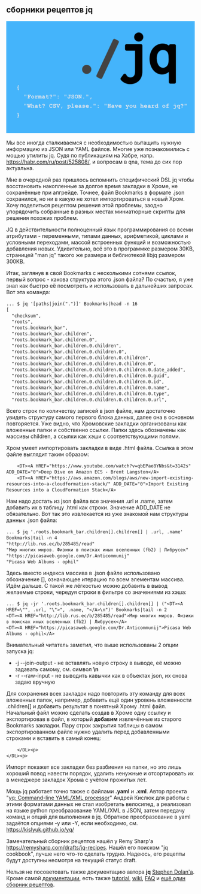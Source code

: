 ## сборники рецептов jq ##
![jq_featureimage](img/jq_featureimage.png)

Мы все иногда сталкиваемся с необходимостью вытащить нужную
информацию из JSON или YAML файлов. Многие уже познакомились с мощью
утилиты jq. Судя по публикациям на Хабре, напр. <https://habr.com/ru/post/525808/>, и вопросам в qna, тема до сих пор актуальна.

Мне в очередной раз пришлось вспомнить специфический DSL jq чтобы
восстановить накопленные за долгое время закладки в Хроме, не
сохранённые при апгрейде. Точнее, файл Bookmarks в формате .json сохранился,
но ни в какую не хотел импортироваться в новый Хром. Хочу поделиться
рецептом решения этой проблемы, заодно упорядочить собранные в
разных местах миниатюрные скрипты для решения похожих проблем.

JQ в действительности полноценный язык программирования со всеми
атрибутами - переменными, типами данных, арифметикой, циклами и
условными переходами, массой встроенных функций и возможностью
добавления новых. Удивительно, всё это в программке размером 30KB,
страницей "man jq" такого же размера и библиотекой libjq размером 300KB.

Итак, заглянув в свой Bookmarks с несколькими сотнями ссылок, первый
вопрос - какова структура этого .json файла? По счастью, я уже знал
как быстро её посмотреть и использовать в дальнейших запросах. Вот
эта команда:

    ... $ jq '[paths|join(".")]' Bookmarks|head -n 16
    [
      "checksum",
      "roots",
      "roots.bookmark_bar",
      "roots.bookmark_bar.children",
      "roots.bookmark_bar.children.0",
      "roots.bookmark_bar.children.0.children",
      "roots.bookmark_bar.children.0.children.0",
      "roots.bookmark_bar.children.0.children.0.children",
      "roots.bookmark_bar.children.0.children.0.children.0",
      "roots.bookmark_bar.children.0.children.0.children.0.date_added",
      "roots.bookmark_bar.children.0.children.0.children.0.guid",
      "roots.bookmark_bar.children.0.children.0.children.0.id",
      "roots.bookmark_bar.children.0.children.0.children.0.name",
      "roots.bookmark_bar.children.0.children.0.children.0.type",
      "roots.bookmark_bar.children.0.children.0.children.0.url",

Всего строк по количеству записей в json файле, нам достаточно
увидеть структуру самого первого блока данных, далее она в основном
повторяется. Уже видно, что Хромовские закладки организованы как
вложенные папки и собственно ссылки.  Папки здесь обозначены как
массивы children, а ссылки как хэши с соответствующими полями.

Хром умеет импортировать закладки в виде .html файла. Ссылка в этом файле
выглядит таким образом:

        <DT><A HREF="https://www.youtube.com/watch?v=qbEPae8YNbs&t=3142s" ADD_DATE="0">Deep Dive on Amazon ECS - Brent Langston</A>
        <DT><A HREF="https://aws.amazon.com/blogs/aws/new-import-existing-resources-into-a-cloudformation-stack/" ADD_DATE="0">Import Existing Resources into a CloudFormation Stack</A>

Нам надо достать из json файла все значения .url и .name,
затем добавить их в таблицу .html как строки. Значение ADD_DATE не
обязательно.  Вот так это извлекается из уже знакомой нам структуры
данных .json файла:

    ... $ jq '.roots.bookmark_bar.children[].children[] | .url, .name' Bookmarks|tail -n 4
    "http://lib.rus.ec/b/285485/read"
    "Мир многих миров. Физики в поисках иных вселенных (fb2) | Либрусек"
    "https://picasaweb.google.com/Dr.Anticommunij"
    "Picasa Web Albums - ophil"

Здесь вместо индекса массива в .json файле использовано обозначение
[], означающее итерацию по всем элементам массива. Идём дальше. С
такой же лёгкостью можно добавить в вывод желаемые строки, чередуя
строки в фильтре со значениями из хэша:

    ... $ jq -jr '.roots.bookmark_bar.children[].children[] | ("<DT><A HREF=\"", .url, "\">", .name, "</A>\n")' Bookmarks|tail -n 2
    <DT><A HREF="http://lib.rus.ec/b/285485/read">Мир многих миров. Физики в поисках иных вселенных (fb2) | Либрусек</A>
    <DT><A HREF="https://picasaweb.google.com/Dr.Anticommunij">Picasa Web Albums - ophil</A>


Внимательный читатель заметил, что выше использованы 2 опции запуска jq:

  - -j --join-output - не вставлять новую строку в выводе, её можно задавать самому, см. символ **\n**
  - -r --raw-input - не выводить кавычки как в объектах json, их снова задаю вручную

Для сохранения всех закладок надо повторить эту команду для всех
вложенных папок, например, добавить ещё один уровень вложенности
.children[] и добавить результат в понятный Хрому .html файл. Начальный файл
можно сделать создав в Хроме одну ссылку и экспортировав в файл, в
который **добавим** извлечённые из старого Bookmarks закладки. Пару строк
закрытия таблицы в самом экспортированном файле нужно удалить
перед добавленными строками и вставить в самый конец:

        </DL><p>
    </DL><p>

Импорт покажет все закладки без разбиения на папки, но это лишь
хороший повод навести порядок, удалить ненужные и отсортировать
их в менеджере закладок Хрома с учётом прожитых лет.

Мощь jq работает точно также с файлами **.yaml** и **.xml**.
Автор проекта "[yq: Command-line YAML/XML processor](https://github.com/kislyuk/yq)" 
Андрей Кислюк для работы с этими форматами данных не стал изобретать
велосипед, а реализовал на языке python преобразование YAML/XML в JSON, затем
передачу команд и опций для выполнения в jq. Обратное преобразование
в yaml задаётся опциями -y или -Y, если необходимо, см. <https://kislyuk.github.io/yq/>

Замечательный сборник рецептов нашёл у Remy Sharp'а <https://remysharp.com/drafts/jq-recipes>.
Нашёл его поиском "jq cookbook", лучше него что-то сделать трудно.
Надеюсь, его рецепты будут доступны несмотря на текущий статус draft.

Нельзя не посоветовать также документацию автора **jq**  [Stephen Dolan'а](https://github.com/stedolan).
Кроме самой [документации](https://stedolan.github.io/jq/manual/), есть также 
[tutorial](https://stedolan.github.io/jq/tutorial/), [wiki](https://github.com/stedolan/jq/wiki),
[FAQ](https://github.com/stedolan/jq/wiki/FAQ) и [ещё один сборник рецептов](https://github.com/stedolan/jq/wiki/Cookbook).
